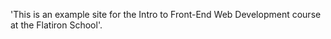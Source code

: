 'This is an example site for the Intro to Front-End Web Development course at the Flatiron School'.
